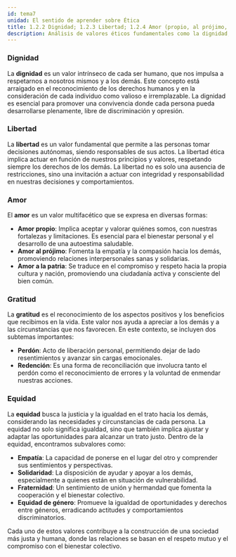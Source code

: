 ```yaml
---
id: tema7
unidad: El sentido de aprender sobre Ética
title: 1.2.2 Dignidad; 1.2.3 Libertad; 1.2.4 Amor (propio, al prójimo, a la patria); 1.2.5 Gratitud (perdón y redención); 1.2.6 Equidad (empatía, solidaridad, fraternidad, de género)
description: Análisis de valores éticos fundamentales como la dignidad, la libertad, el amor, la gratitud y la equidad, incluyendo su importancia y aplicaciones en la vida personal y social.
---
```


### Dignidad
La **dignidad** es un valor intrínseco de cada ser humano, que nos impulsa a respetarnos a nosotros mismos y a los demás. Este concepto está arraigado en el reconocimiento de los derechos humanos y en la consideración de cada individuo como valioso e irremplazable. La dignidad es esencial para promover una convivencia donde cada persona pueda desarrollarse plenamente, libre de discriminación y opresión.

### Libertad
La **libertad** es un valor fundamental que permite a las personas tomar decisiones autónomas, siendo responsables de sus actos. La libertad ética implica actuar en función de nuestros principios y valores, respetando siempre los derechos de los demás. La libertad no es solo una ausencia de restricciones, sino una invitación a actuar con integridad y responsabilidad en nuestras decisiones y comportamientos.

### Amor
El **amor** es un valor multifacético que se expresa en diversas formas:

- **Amor propio**: Implica aceptar y valorar quiénes somos, con nuestras fortalezas y limitaciones. Es esencial para el bienestar personal y el desarrollo de una autoestima saludable.
- **Amor al prójimo**: Fomenta la empatía y la compasión hacia los demás, promoviendo relaciones interpersonales sanas y solidarias.
- **Amor a la patria**: Se traduce en el compromiso y respeto hacia la propia cultura y nación, promoviendo una ciudadanía activa y consciente del bien común.

### Gratitud
La **gratitud** es el reconocimiento de los aspectos positivos y los beneficios que recibimos en la vida. Este valor nos ayuda a apreciar a los demás y a las circunstancias que nos favorecen. En este contexto, se incluyen dos subtemas importantes:

- **Perdón**: Acto de liberación personal, permitiendo dejar de lado resentimientos y avanzar sin cargas emocionales.
- **Redención**: Es una forma de reconciliación que involucra tanto el perdón como el reconocimiento de errores y la voluntad de enmendar nuestras acciones.

### Equidad
La **equidad** busca la justicia y la igualdad en el trato hacia los demás, considerando las necesidades y circunstancias de cada persona. La equidad no solo significa igualdad, sino que también implica ajustar y adaptar las oportunidades para alcanzar un trato justo. Dentro de la equidad, encontramos subvalores como:

- **Empatía**: La capacidad de ponerse en el lugar del otro y comprender sus sentimientos y perspectivas.
- **Solidaridad**: La disposición de ayudar y apoyar a los demás, especialmente a quienes están en situación de vulnerabilidad.
- **Fraternidad**: Un sentimiento de unión y hermandad que fomenta la cooperación y el bienestar colectivo.
- **Equidad de género**: Promueve la igualdad de oportunidades y derechos entre géneros, erradicando actitudes y comportamientos discriminatorios.

Cada uno de estos valores contribuye a la construcción de una sociedad más justa y humana, donde las relaciones se basan en el respeto mutuo y el compromiso con el bienestar colectivo.